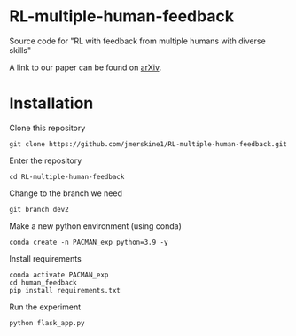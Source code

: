 # RL-multiple-human-feedback

Source code for "RL with feedback from multiple humans with diverse skills"

A link to our paper can be found on [arXiv](https://arxiv.org/abs/2111.08596).

# Installation
Clone this repository
```
git clone https://github.com/jmerskine1/RL-multiple-human-feedback.git
```
Enter the repository
```
cd RL-multiple-human-feedback
```
Change to the branch we need
```
git branch dev2
```
Make a new python environment (using conda)
```
conda create -n PACMAN_exp python=3.9 -y
```
Install requirements
```
conda activate PACMAN_exp
cd human_feedback
pip install requirements.txt
```
Run the experiment
```
python flask_app.py
```
